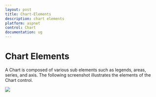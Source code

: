 ```yaml
---
layout: post
title: Chart-Elements
description: chart elements
platform: aspnet
control: Chart
documentation: ug
---
```


# Chart Elements

A Chart is composed of various sub elements such as legends, areas, series, and axis. The following screenshot illustrates the elements of the Chart control.


![](Chart-Elements_images/Chart-Elements_img1.png) 



